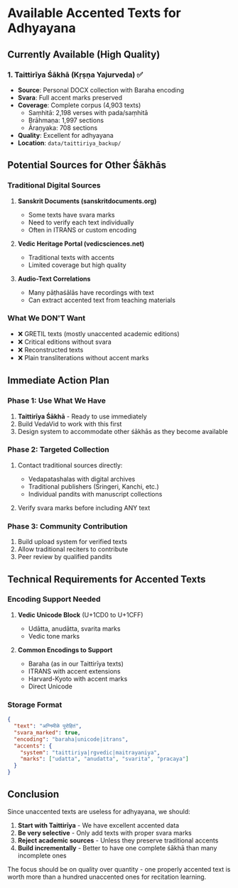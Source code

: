 # Available Accented Texts for Adhyayana

## Currently Available (High Quality)

### 1. Taittirīya Śākhā (Kṛṣṇa Yajurveda) ✅
- **Source**: Personal DOCX collection with Baraha encoding
- **Svara**: Full accent marks preserved
- **Coverage**: Complete corpus (4,903 texts)
  - Saṃhitā: 2,198 verses with pada/saṃhitā
  - Brāhmaṇa: 1,997 sections  
  - Āraṇyaka: 708 sections
- **Quality**: Excellent for adhyayana
- **Location**: `data/taittiriya_backup/`

## Potential Sources for Other Śākhās

### Traditional Digital Sources
1. **Sanskrit Documents (sanskritdocuments.org)**
   - Some texts have svara marks
   - Need to verify each text individually
   - Often in ITRANS or custom encoding

2. **Vedic Heritage Portal (vedicsciences.net)**
   - Traditional texts with accents
   - Limited coverage but high quality

3. **Audio-Text Correlations**
   - Many pāṭhaśālās have recordings with text
   - Can extract accented text from teaching materials

### What We DON'T Want
- ❌ GRETIL texts (mostly unaccented academic editions)
- ❌ Critical editions without svara
- ❌ Reconstructed texts
- ❌ Plain transliterations without accent marks

## Immediate Action Plan

### Phase 1: Use What We Have
1. **Taittirīya Śākhā** - Ready to use immediately
2. Build VedaVid to work with this first
3. Design system to accommodate other śākhās as they become available

### Phase 2: Targeted Collection
1. Contact traditional sources directly:
   - Vedapatashalas with digital archives
   - Traditional publishers (Sringeri, Kanchi, etc.)
   - Individual pandits with manuscript collections

2. Verify svara marks before including ANY text

### Phase 3: Community Contribution
1. Build upload system for verified texts
2. Allow traditional reciters to contribute
3. Peer review by qualified pandits

## Technical Requirements for Accented Texts

### Encoding Support Needed
1. **Vedic Unicode Block** (U+1CD0 to U+1CFF)
   - Udātta, anudātta, svarita marks
   - Vedic tone marks
   
2. **Common Encodings to Support**
   - Baraha (as in our Taittirīya texts)
   - ITRANS with accent extensions
   - Harvard-Kyoto with accent marks
   - Direct Unicode

### Storage Format
```json
{
  "text": "अग्निमीळे पुरोहितं",
  "svara_marked": true,
  "encoding": "baraha|unicode|itrans",
  "accents": {
    "system": "taittiriya|rgvedic|maitrayaniya",
    "marks": ["udatta", "anudatta", "svarita", "pracaya"]
  }
}
```

## Conclusion

Since unaccented texts are useless for adhyayana, we should:

1. **Start with Taittirīya** - We have excellent accented data
2. **Be very selective** - Only add texts with proper svara marks
3. **Reject academic sources** - Unless they preserve traditional accents
4. **Build incrementally** - Better to have one complete śākhā than many incomplete ones

The focus should be on quality over quantity - one properly accented text is worth more than a hundred unaccented ones for recitation learning.